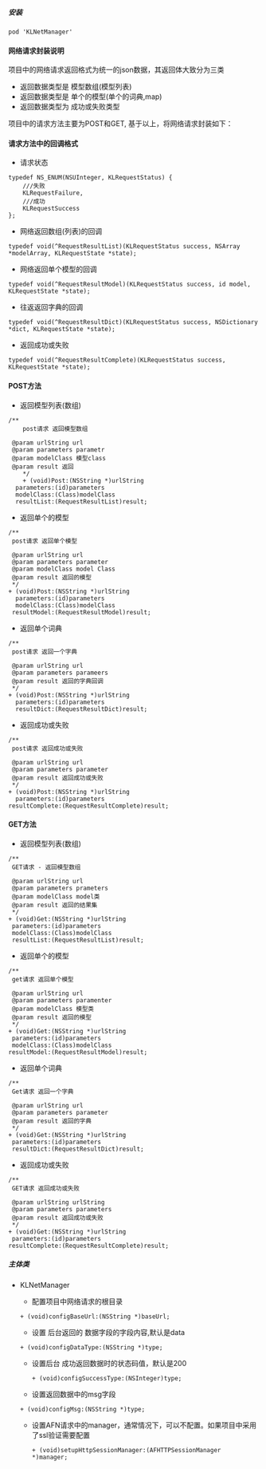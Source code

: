 ##### 安装 
```
pod 'KLNetManager'
```



#### 网络请求封装说明
项目中的网络请求返回格式为统一的json数据，其返回体大致分为三类
- 返回数据类型是 模型数组(模型列表)
- 返回数据类型是 单个的模型(单个的词典,map)
- 返回数据类型为 成功或失败类型

项目中的请求方法主要为POST和GET,
基于以上，将网络请求封装如下：

#### 请求方法中的回调格式

- 请求状态

```
typedef NS_ENUM(NSUInteger, KLRequestStatus) {
    ///失败
    KLRequestFailure,
    ///成功
    KLRequestSuccess
};
```

- 网络返回数组(列表)的回调

```
typedef void(^RequestResultList)(KLRequestStatus success, NSArray *modelArray, KLRequestState *state);
```


- 网络返回单个模型的回调

```
typedef void(^RequestResultModel)(KLRequestStatus success, id model, KLRequestState *state);

```
- 往返返回字典的回调

```
typedef void(^RequestResultDict)(KLRequestStatus success, NSDictionary *dict, KLRequestState *state);
```

- 返回成功或失败

```
typedef void(^RequestResultComplete)(KLRequestStatus success, KLRequestState *state);
```


#### POST方法
- 返回模型列表(数组) 

```
/**
    post请求 返回模型数组
 
 @param urlString url
 @param parameters parametr
 @param modelClass 模型class
 @param result 返回
    */
    + (void)Post:(NSString *)urlString
  parameters:(id)parameters
  modelClass:(Class)modelClass
  resultList:(RequestResultList)result;
```
- 返回单个的模型 

```
/**
 post请求 返回单个模型
 
 @param urlString url
 @param parameters parameter
 @param modelClass model Class
 @param result 返回的模型
 */
+ (void)Post:(NSString *)urlString
  parameters:(id)parameters
  modelClass:(Class)modelClass
 resultModel:(RequestResultModel)result;
```
- 返回单个词典 

```
/**
 post请求 返回一个字典
 
 @param urlString url
 @param parameters parameers
 @param result 返回的字典回调
 */
+ (void)Post:(NSString *)urlString
  parameters:(id)parameters
  resultDict:(RequestResultDict)result;
```
- 返回成功或失败

```
/**
 post请求 返回成功或失败
 
 @param urlString url
 @param parameters parameter
 @param result 返回成功或失败
 */
+ (void)Post:(NSString *)urlString
  parameters:(id)parameters
resultComplete:(RequestResultComplete)result;
```
#### GET方法
- 返回模型列表(数组)

```
/**
 GET请求 - 返回模型数组
 
 @param urlString url
 @param parameters prameters
 @param modelClass model类
 @param result 返回的结果集
 */
+ (void)Get:(NSString *)urlString
 parameters:(id)parameters
 modelClass:(Class)modelClass
 resultList:(RequestResultList)result;
```
- 返回单个的模型

```
/**
 get请求 返回单个模型
 
 @param urlString url
 @param parameters paramenter
 @param modelClass 模型类
 @param result 返回的模型
 */
+ (void)Get:(NSString *)urlString
 parameters:(id)parameters
 modelClass:(Class)modelClass
resultModel:(RequestResultModel)result;
```
- 返回单个词典

```
/**
 Get请求 返回一个字典
 
 @param urlString url
 @param parameters parameter
 @param result 返回的字典
 */
+ (void)Get:(NSString *)urlString
 parameters:(id)parameters
 resultDict:(RequestResultDict)result;
```
- 返回成功或失败

```
/**
 GET请求 返回成功或失败
 
 @param urlString urlString
 @param parameters parameters
 @param result 返回成功或失败
 */
+ (void)Get:(NSString *)urlString
 parameters:(id)parameters
resultComplete:(RequestResultComplete)result;
```

#####  主体类
- KLNetManager 
    - 配置项目中网络请求的根目录
    
     ``` + (void)configBaseUrl:(NSString *)baseUrl; ```  
      
      
    - 设置 后台返回的 数据字段的字段内容,默认是data
    
     ``` + (void)configDataType:(NSString *)type; ```

    - 设置后台 成功返回数据时的状态码值，默认是200
    
        ``` + (void)configSuccessType:(NSInteger)type; ``` 
        
    -  设置返回数据中的msg字段 

     ``` + (void)configMsg:(NSString *)type; ```
    
    - 设置AFN请求中的manager，通常情况下，可以不配置。如果项目中采用了ssl验证需要配置

        ``` + (void)setupHttpSessionManager:(AFHTTPSessionManager *)manager; ```

